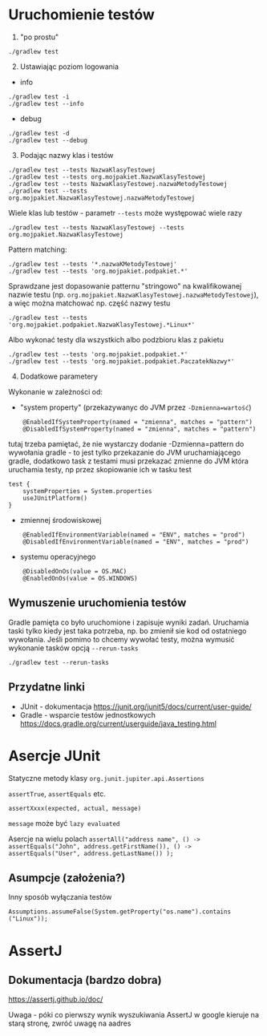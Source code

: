 # Uruchomienie testów

1. "po prostu"

`./gradlew test`

2. Ustawiając poziom logowania

* info
```
./gradlew test -i
./gradlew test --info
```

* debug
```
./gradlew test -d
./gradlew test --debug
```

3. Podając nazwy klas i testów

```
./gradlew test --tests NazwaKlasyTestowej 
./gradlew test --tests org.mojpakiet.NazwaKlasyTestowej 
./gradlew test --tests NazwaKlasyTestowej.nazwaMetodyTestowej
./gradlew test --tests org.mojpakiet.NazwaKlasyTestowej.nazwaMetodyTestowej
```

 Wiele klas lub testów - parametr `--tests` może występować wiele razy
```
./gradlew test --tests NazwaKlasyTestowej --tests org.mojpakiet.NazwaKlasyTestowej
```

 Pattern matching:
```
./gradlew test --tests '*.nazwaKMetodyTestowej'
./gradlew test --tests 'org.mojpakiet.podpakiet.*'
```

 Sprawdzane jest dopasowanie patternu "stringowo" na kwalifikowanej nazwie testu (np. `org.mojpakiet.NazwaKlasyTestowej.nazwaMetodyTestowej`), a więc można matchować np. część nazwy testu
 
 ```
./gradlew test --tests 'org.mojpakiet.podpakiet.NazwaKlasyTestowej.*Linux*'
```

Albo wykonać testy dla wszystkich albo podzbioru klas z pakietu

 ```
./gradlew test --tests 'org.mojpakiet.podpakiet.*'
./gradlew test --tests 'org.mojpakiet.podpakiet.PaczatekNazwy*'
```

4. Dodatkowe parametery

Wykonanie w zależności od:
* "system property" (przekazywanyc do JVM przez `-Dzmienna=wartość`)
``` 
    @EnabledIfSystemProperty(named = "zmienna", matches = "pattern")
    @DisabledIfSystemProperty(named = "zmienna", matches = "pattern")
```
tutaj trzeba pamiętać, że nie wystarczy dodanie -Dzmienna=pattern do wywołania gradle - to jest tylko przekazanie do JVM uruchamiającego gradle, dodatkowo task z testami musi przekazać zmienne do JVM która uruchamia testy, np przez skopiowanie ich w tasku test

```
test {
    systemProperties = System.properties
    useJUnitPlatform()
}

```


* zmiennej środowiskowej
``` 
    @EnabledIfEnvironmentVariable(named = "ENV", matches = "prod")
    @DisabledIfEnvironmentVariable(named = "ENV", matches = "prod")
```

* systemu operacyjnego 

```
    @DisabledOnOs(value = OS.MAC)
    @EnabledOnOs(value = OS.WINDOWS)
```

## Wymuszenie uruchomienia testów
Gradle pamięta co było uruchomione i zapisuje wyniki zadań. Uruchamia taski tylko kiedy jest taka potrzeba, np. bo zmienił sie kod od ostatniego wywołania. Jeśli pomimo to chcemy wywołać testy, można wymusić wykonanie tasków opcją `--rerun-tasks` 

```
./gradlew test --rerun-tasks
```

## Przydatne linki
* JUnit - dokumentacja https://junit.org/junit5/docs/current/user-guide/
* Gradle - wsparcie testów jednostkowych https://docs.gradle.org/current/userguide/java_testing.html


# Asercje JUnit

Statyczne metody klasy `org.junit.jupiter.api.Assertions`

`assertTrue`, `assertEquals` etc.

`assertXxxx(expected, actual, message)`

`message` może być `lazy evaluated`

Asercje na wielu polach
`
    assertAll("address name",
        () -> assertEquals("John", address.getFirstName()),
        () -> assertEquals("User", address.getLastName())
    );
`


## Asumpcje (założenia?)

Inny sposób wyłączania testów

`
Assumptions.assumeFalse(System.getProperty("os.name").contains
("Linux"));
`
# AssertJ

## Dokumentacja (bardzo dobra)
https://assertj.github.io/doc/

Uwaga - póki co pierwszy wynik wyszukiwania AssertJ w google kieruje na starą stronę, zwróć uwagę na aadres